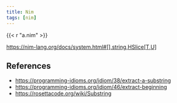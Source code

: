 ```yaml
---
title: Nim
tags: [nim]
---
```


{{< r "a.nim" >}}

<https://nim-lang.org/docs/system.html#[],string,HSlice[T,U]>

## References

- <https://programming-idioms.org/idiom/38/extract-a-substring>
- <https://programming-idioms.org/idiom/46/extract-beginning>
- <https://rosettacode.org/wiki/Substring>
